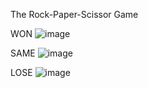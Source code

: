 The Rock-Paper-Scissor Game


WON
![image](https://github.com/koraykoksal/cw_rock_paper_scissor_game/assets/88422590/5829f160-89d2-4d2c-8f52-61ba9c3faa47)

SAME
![image](https://github.com/koraykoksal/cw_rock_paper_scissor_game/assets/88422590/24989b95-3de1-494d-8f05-8c06b6945e9f)

LOSE
![image](https://github.com/koraykoksal/cw_rock_paper_scissor_game/assets/88422590/0180ce1f-e693-4b43-b425-9508693d1b1a)
